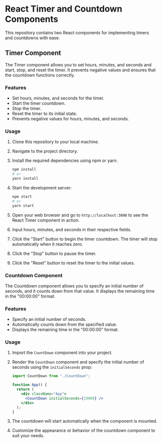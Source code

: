 # React Timer and Countdown Components

This repository contains two React components for implementing timers and countdowns with ease.

## Timer Component

The Timer component allows you to set hours, minutes, and seconds and start, stop, and reset the timer. It prevents negative values and ensures that the countdown functions correctly.

### Features

- Set hours, minutes, and seconds for the timer.
- Start the timer countdown.
- Stop the timer.
- Reset the timer to its initial state.
- Prevents negative values for hours, minutes, and seconds.

### Usage

1. Clone this repository to your local machine.

2. Navigate to the project directory.

3. Install the required dependencies using npm or yarn:

   ```bash
   npm install
   # or
   yarn install
   ```

4. Start the development server:

   ```bash
   npm start
   # or
   yarn start
   ```

5. Open your web browser and go to `http://localhost:3000` to see the React Timer component in action.

6. Input hours, minutes, and seconds in their respective fields.

7. Click the "Start" button to begin the timer countdown. The timer will stop automatically when it reaches zero.

8. Click the "Stop" button to pause the timer.

9. Click the "Reset" button to reset the timer to the initial values.

### Countdown Component

The Countdown component allows you to specify an initial number of seconds, and it counts down from that value. It displays the remaining time in the "00:00:00" format.

### Features

- Specify an initial number of seconds.
- Automatically counts down from the specified value.
- Displays the remaining time in the "00:00:00" format.

### Usage

1. Import the `CountDown` component into your project.

2. Render the `CountDown` component and specify the initial number of seconds using the `initialSeconds` prop:

   ```jsx
   import CountDown from "./CountDown";

   function App() {
     return (
       <div className="App">
         <CountDown initialSeconds={10000} />
       </div>
     );
   }
   ```

3. The countdown will start automatically when the component is mounted.

4. Customize the appearance or behavior of the countdown component to suit your needs.

